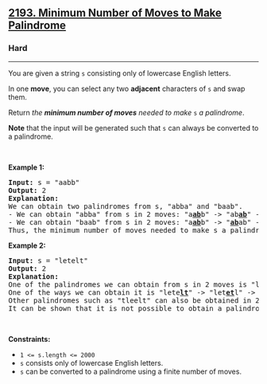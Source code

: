 <h2><a href="https://leetcode.com/problems/minimum-number-of-moves-to-make-palindrome/">2193. Minimum Number of Moves to Make Palindrome</a></h2><h3>Hard</h3><hr><div><p>You are given a string <code>s</code> consisting only of lowercase English letters.</p>

<p>In one <strong>move</strong>, you can select any two <strong>adjacent</strong> characters of <code>s</code> and swap them.</p>

<p>Return <em>the <strong>minimum number of moves</strong> needed to make</em> <code>s</code> <em>a palindrome</em>.</p>

<p><strong>Note</strong> that the input will be generated such that <code>s</code> can always be converted to a palindrome.</p>

<p>&nbsp;</p>
<p><strong class="example">Example 1:</strong></p>

<pre><strong>Input:</strong> s = "aabb"
<strong>Output:</strong> 2
<strong>Explanation:</strong>
We can obtain two palindromes from s, "abba" and "baab". 
- We can obtain "abba" from s in 2 moves: "a<u><strong>ab</strong></u>b" -&gt; "ab<u><strong>ab</strong></u>" -&gt; "abba".
- We can obtain "baab" from s in 2 moves: "a<u><strong>ab</strong></u>b" -&gt; "<u><strong>ab</strong></u>ab" -&gt; "baab".
Thus, the minimum number of moves needed to make s a palindrome is 2.
</pre>

<p><strong class="example">Example 2:</strong></p>

<pre><strong>Input:</strong> s = "letelt"
<strong>Output:</strong> 2
<strong>Explanation:</strong>
One of the palindromes we can obtain from s in 2 moves is "lettel".
One of the ways we can obtain it is "lete<u><strong>lt</strong></u>" -&gt; "let<u><strong>et</strong></u>l" -&gt; "lettel".
Other palindromes such as "tleelt" can also be obtained in 2 moves.
It can be shown that it is not possible to obtain a palindrome in less than 2 moves.
</pre>

<p>&nbsp;</p>
<p><strong>Constraints:</strong></p>

<ul>
	<li><code>1 &lt;= s.length &lt;= 2000</code></li>
	<li><code>s</code> consists only of lowercase English letters.</li>
	<li><code>s</code> can be converted to a palindrome using a finite number of moves.</li>
</ul>
</div>